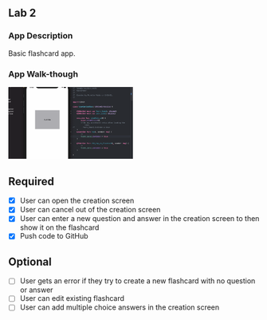 ## Lab 2

### App Description
Basic flashcard app. 

### App Walk-though


<img src="https://github.com/SarahTamayao/CardiFlash/blob/main/2.0_flashcard.gif" width="250" />

## Required
- [X] User can open the creation screen
- [X] User can cancel out of the creation screen
- [X] User can enter a new question and answer in the creation screen to then show it on the flashcard
- [X] Push code to GitHub
## Optional
- [ ] User gets an error if they try to create a new flashcard with no question or answer
- [ ] User can edit existing flashcard
- [ ] User can add multiple choice answers in the creation screen

